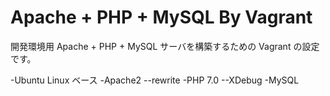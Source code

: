# Apache + PHP + MySQL By Vagrant

開発環境用 Apache + PHP + MySQL サーバを構築するための Vagrant の設定です。

-Ubuntu Linux ベース
-Apache2
--rewrite
-PHP 7.0
--XDebug
-MySQL

